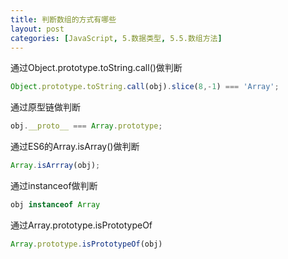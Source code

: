 ```yaml
---
title: 判断数组的方式有哪些
layout: post
categories: [JavaScript, 5.数据类型, 5.5.数组方法]
---
```


通过Object.prototype.toString.call()做判断

```javascript
Object.prototype.toString.call(obj).slice(8,-1) === 'Array';
```

通过原型链做判断

```javascript
obj.__proto__ === Array.prototype;
```

通过ES6的Array.isArray()做判断

```javascript
Array.isArrray(obj);
```

通过instanceof做判断

```javascript
obj instanceof Array
```

通过Array.prototype.isPrototypeOf

```javascript
Array.prototype.isPrototypeOf(obj)
```
